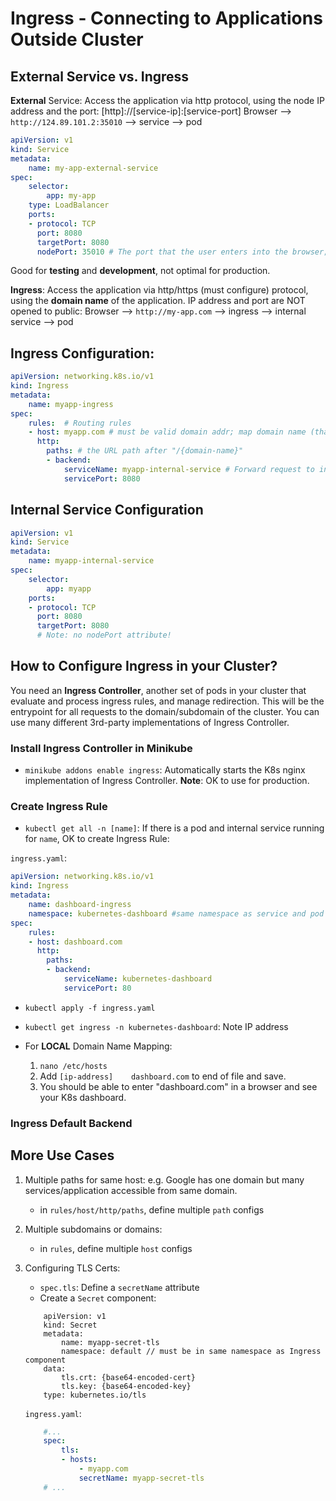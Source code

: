 # Ingress - Connecting to Applications Outside Cluster

## External Service vs. Ingress

**External** Service:
Access the application via http protocol, using the node IP address and the port:
            [http]://[service-ip]:[service-port]
Browser --> `http://124.89.101.2:35010` --> service --> pod

```yaml
apiVersion: v1
kind: Service
metadata:
    name: my-app-external-service
spec:
    selector:
        app: my-app
    type: LoadBalancer
    ports:
    - protocol: TCP
      port: 8080
      targetPort: 8080
      nodePort: 35010 # The port that the user enters into the browser; see above
```

Good for **testing** and **development**, not optimal for production.

**Ingress**:
Access the application via http/https (must configure) protocol, using the **domain name** of the application. IP address and port are NOT opened to public:
Browser --> `http://my-app.com` --> ingress --> internal service --> pod

## Ingress Configuration:

``` yaml
apiVersion: networking.k8s.io/v1
kind: Ingress
metadata:
    name: myapp-ingress
spec:
    rules:  # Routing rules
    - host: myapp.com # must be valid domain addr; map domain name (that user inputs into browser) to node's IP address (http.paths.backend.serviceName), which is the entrypoint
      http:
        paths: # the URL path after "/{domain-name}"
        - backend:
            serviceName: myapp-internal-service # Forward request to internal service identified by name of internal service (below)
            servicePort: 8080
```

## Internal Service Configuration

``` yaml
apiVersion: v1
kind: Service
metadata:
    name: myapp-internal-service
spec:
    selector:
        app: myapp
    ports:
    - protocol: TCP
      port: 8080
      targetPort: 8080
      # Note: no nodePort attribute!
```

## How to Configure Ingress in your Cluster?
You need an **Ingress Controller**, another set of pods in your cluster that evaluate and process ingress rules, and manage redirection. This will be the entrypoint for all requests to the domain/subdomain of the cluster. You can use many different 3rd-party implementations of Ingress Controller.

### Install Ingress Controller in Minikube
- `minikube addons enable ingress`: Automatically starts the K8s nginx implementation of Ingress Controller. **Note**: OK to use for production.

### Create Ingress Rule
- `kubectl get all -n [name]`: If there is a pod and internal service running for `name`, OK to create Ingress Rule:

`ingress.yaml`:

```yaml
apiVersion: networking.k8s.io/v1
kind: Ingress
metadata:
    name: dashboard-ingress
    namespace: kubernetes-dashboard #same namespace as service and pod
spec:
    rules:
    - host: dashboard.com
      http:
        paths:
        - backend:
            serviceName: kubernetes-dashboard
            servicePort: 80
```
- `kubectl apply -f ingress.yaml`

- `kubectl get ingress -n kubernetes-dashboard`: Note IP address

- For **LOCAL** Domain Name Mapping:
    1. `nano /etc/hosts`
    2. Add `[ip-address]    dashboard.com` to end of file and save.
    3. You should be able to enter "dashboard.com" in a browser and see your K8s dashboard.

### Ingress Default Backend

## More Use Cases
1. Multiple paths for same host: e.g. Google has one domain but many services/application accessible from same domain.
    - in `rules/host/http/paths`, define multiple `path` configs
2. Multiple subdomains or domains:
    - in `rules`, define multiple `host` configs
3. Configuring TLS Certs:
    - `spec.tls`: Define a `secretName` attribute
    - Create a `Secret` component:
    ```
        apiVersion: v1
        kind: Secret
        metadata:
            name: myapp-secret-tls
            namespace: default // must be in same namespace as Ingress component
        data:
            tls.crt: {base64-encoded-cert}
            tls.key: {base64-encoded-key}
        type: kubernetes.io/tls
    ```

    `ingress.yaml`:
    ```yaml
        #...
        spec:
            tls:
            - hosts:
                - myapp.com
                secretName: myapp-secret-tls
        # ...
    ```

